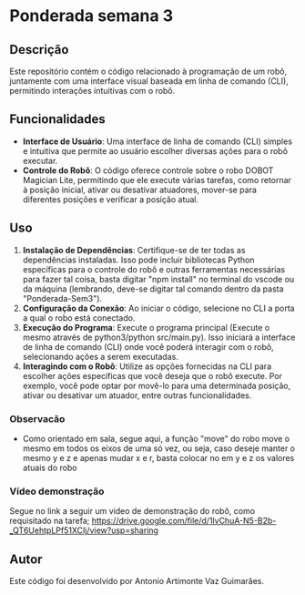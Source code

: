 # Ponderada semana 3

## Descrição

Este repositório contém o código relacionado à programação de um robô, juntamente com uma interface visual baseada em linha de comando (CLI), permitindo interações intuitivas com o robô.

## Funcionalidades

- **Interface de Usuário**: Uma interface de linha de comando (CLI) simples e intuitiva que permite ao usuário escolher diversas ações para o robô executar.
- **Controle do Robô**: O código oferece controle sobre o robo DOBOT Magician Lite, permitindo que ele execute várias tarefas, como retornar à posição inicial, ativar ou desativar atuadores, mover-se para diferentes posições e verificar a posição atual.

## Uso

1. **Instalação de Dependências**: Certifique-se de ter todas as dependências instaladas. Isso pode incluir bibliotecas Python específicas para o controle do robô e outras ferramentas necessárias para fazer tal coisa, basta digitar "npm install" no terminal do vscode ou da máquina (lembrando, deve-se digitar tal comando dentro da pasta "Ponderada-Sem3").
2. **Configuração da Conexão**: Ao iniciar o código, selecione no CLI a porta a qual o robo está conectado.
3. **Execução do Programa**: Execute o programa principal (Execute o mesmo através de python3/python src/main.py). Isso iniciará a interface de linha de comando (CLI) onde você poderá interagir com o robô, selecionando ações a serem executadas.
4. **Interagindo com o Robô**: Utilize as opções fornecidas na CLI para escolher ações específicas que você deseja que o robô execute. Por exemplo, você pode optar por movê-lo para uma determinada posição, ativar ou desativar um atuador, entre outras funcionalidades.

### Observacão
- Como orientado em sala, segue aqui, a função "move" do robo move o mesmo em todos os eixos de uma só vez, ou seja, caso deseje manter o mesmo y e z e apenas mudar x e r, basta colocar no em y e z os valores atuais do robo

### Vídeo demonstração

Segue no link a seguir um video de demonstração do robô, como requisitado na tarefa; https://drive.google.com/file/d/1lvChuA-N5-B2b-_QT6UehtpLPf51XCIj/view?usp=sharing

## Autor

Este código foi desenvolvido por Antonio Artimonte Vaz Guimarães.
